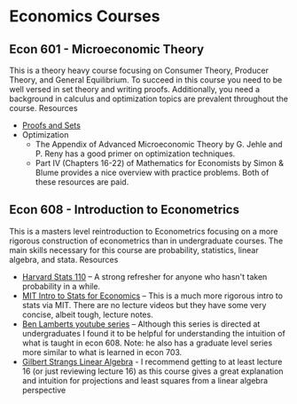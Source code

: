 # Economics Courses

## Econ 601 - Microeconomic Theory
This is a theory heavy course focusing on Consumer Theory, Producer Theory, and General Equilibrium. To succeed in this course you need to be well versed in set theory and writing proofs. Additionally, you need a background in calculus and optimization topics are prevalent throughout the course. 
Resources
- [Proofs and Sets](proofs_and_sets.md)
- Optimization 
    - The Appendix of Advanced Microeconomic Theory by G. Jehle and P. Reny has a good primer on optimization techniques. 
    - Part IV (Chapters 16-22) of Mathematics for Economists by Simon & Blume provides a nice overview with practice problems. Both of these resources are paid.

## Econ 608 - Introduction to Econometrics 
This is a masters level reintroduction to Econometrics focusing on a more rigorous construction of econometrics than in undergraduate courses. The main skills necessary for this course are probability, statistics, linear algebra, and stata. 
Resources
- [Harvard Stats 110](https://projects.iq.harvard.edu/stat110/youtube) – A strong refresher for anyone who hasn't taken probability in a while.
- [MIT Intro to Stats for Economics](https://ocw.mit.edu/courses/14-30-introduction-to-statistical-methods-in-economics-spring-2009/) – This is a much more rigorous intro to stats via MIT. There are no lecture videos but they have some very concise, albeit tough, lecture notes.   
- [Ben Lamberts youtube series](https://www.youtube.com/watch?v=M_5SLG7sUa0) – Although this series is directed at undergraduates I found it to be helpful for understanding the intuition of what is taught in econ 608. Note: he also has a graduate level series more similar to what is learned in econ 703. 
- [Gilbert Strangs Linear Algebra](https://ocw.mit.edu/courses/18-06sc-linear-algebra-fall-2011/) - I recommend getting to at least lecture 16 (or just reviewing lecture 16) as this course gives a great explanation and intuition for projections and least squares from a linear algebra perspective